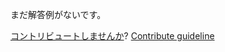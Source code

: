 
まだ解答例がないです。

[コントリビュートしませんか](https://github.com/BFEdev/BFE.dev-solutions/blob/main/problem/implement-async-helper-parallel_ja.md)?  [Contribute guideline](https://github.com/BFEdev/BFE.dev-solutions#how-to-contribute)
